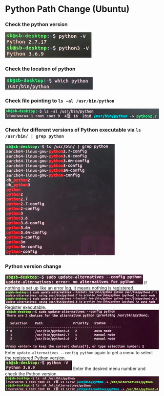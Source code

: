 # Python Path Change (Ubuntu)

### Check the python version
![pythonVersion](https://github.com/Kim-SuBin/2020_winter_Intern/blob/master/img/pythonVersion.PNG)

### Check the location of python
![whichPython](https://github.com/Kim-SuBin/2020_winter_Intern/blob/master/img/whichPython.PNG)

### Check file pointing to `ls -al /usr/bin/python`
![pythonFile](https://github.com/Kim-SuBin/2020_winter_Intern/blob/master/img/pythonFile.PNG)

### Check for different versions of Python executable via `ls /usr/bin/ | grep python`
![grepPython](https://github.com/Kim-SuBin/2020_winter_Intern/blob/master/img/grepPython.PNG)

### Python version change
![checkAlternatives](https://github.com/Kim-SuBin/2020_winter_Intern/blob/master/img/checkAlternatives.PNG)
If nothing is set up like an error log, it means nothing is registered. <br>
![addAlternatives](https://github.com/Kim-SuBin/2020_winter_Intern/blob/master/img/addAlternatives.PNG)
Register executable. <br>
![changeConfig](https://github.com/Kim-SuBin/2020_winter_Intern/blob/master/img/changeConfig.PNG)
Enter `update-alternatives --config python` again to get a menu to select the registered Python version. <br>
![changedPython](https://github.com/Kim-SuBin/2020_winter_Intern/blob/master/img/changedPython.PNG)
Enter the desired menu number and check the Python version. <br>
![changedBinAndAlternatives](https://github.com/Kim-SuBin/2020_winter_Intern/blob/master/img/changedBinAndAlternatives.PNG)
